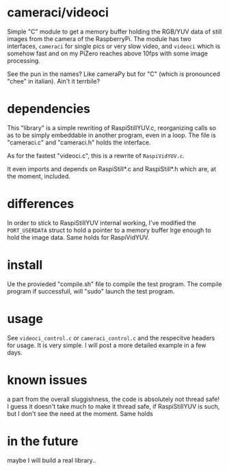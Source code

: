 # cameraci/videoci
Simple "C" module to get a memory buffer holding the RGB/YUV data of still images from the camera of the RaspberryPi. The module has two interfaces, `cameraci` for single pics or very slow video, and `videoci` which is somehow fast and on my PiZero reaches above 10fps with some image processing.

See the pun in the names? Like cameraPy but for "C" (which is pronounced "chee" in italian). Ain't it terrbile?

# dependencies
This "library" is a simple rewriting of RaspiStillYUV.c, reorganizing calls so as to be simply embeddable in another program, even in a loop. The file is "cameraci.c" and "cameraci.h" holds the interface.

As for the fastest "videoci.c", this is a rewrite of `RaspiVidYUV.c`. 

It even imports and depends on RaspiStill*.c and RaspiStill*.h which are, at the moment, included.

# differences
In order to stick to RaspiStillYUV internal working, I've modified the `PORT_USERDATA` struct to hold a pointer to a memory buffer lrge enough to hold the image data.
Same holds for RaspiVidYUV.

# install
Ue the provieded "compile.sh" file to compile the test program. The compile program if successfull, will "sudo" launch the test program.

# usage 
See `videoci_control.c` or `cameraci_control.c` and the respecitve headers for usage. It is very simple. I will post a more detailed example in a few days.

# known issues
a part from the overall sluggishness, the code is absolutely not thread safe! I guess it doesn't take much to make it thread safe, if RaspiStillYUV is such, but I don't see the need at the moment.
Same holds 

# in the future
maybe I will build a real library.. 
